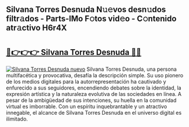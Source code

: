 ## Silvana Torres Desnuda N𝚞𝚎vos desn𝚞dos filtr𝚊dos - Parts-lMo F𝚘tos vid𝚎o - C𝚘ntenido atr𝚊ctivo H6r4X

# <h2><a href="http://mban98.tromn.icu/?c=Silvana+Torres+Desnuda">🔗👉👉👉 Silvana Torres Desnuda 🔗🔗</a></h2>

[![Silvana Torres Desnuda nuevo](https://i.imgur.com/pEAQMta.gif)](http://mban98.tromn.icu/?c=Silvana+Torres+Desnuda)
Silvana Torres Desnuda, una persona multifacética y provocativa, desafía la descripción simple. Su uso pionero de los medios digitales para la autorrepresentación ha cautivado y enfurecido a sus seguidores, encendiendo debates sobre la identidad, la expresión artística y la naturaleza evolutiva de las sociedades en línea. A pesar de la ambigüedad de sus intenciones, su huella en la comunidad virtual es imborrable. Con un espíritu inquebrantable y un atractivo innegable, el alcance de Silvana Torres Desnuda en el universo digital es ilimitado.
